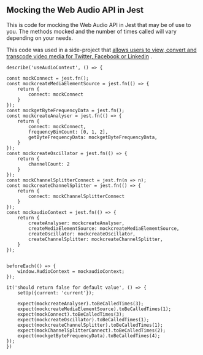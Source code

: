 ## Mocking the Web Audio API in Jest

This is code for mocking the Web Audio API in Jest that may be of use to you. The methods mocked and the number of times called will vary depending on your needs.

This code was used in a side-project that  [allows users to view, convert and transcode video media for Twitter, Facebook or Linkedin](https://convertvideo.forsocialmedia.link/) .

    describe('useAudioContext', () => {

    const mockConnect = jest.fn();
    const mockcreateMediaElementSource = jest.fn(() => {
        return {
            connect: mockConnect
        }
    });
    const mockgetByteFrequencyData = jest.fn();
    const mockcreateAnalyser = jest.fn(() => {
        return {
            connect: mockConnect,
            frequencyBinCount: [0, 1, 2],
            getByteFrequencyData: mockgetByteFrequencyData,
        }
    });
    const mockcreateOscillator = jest.fn(() => {
        return {
            channelCount: 2
        }
    });
    const mockChannelSplitterConnect = jest.fn(n => n);
    const mockcreateChannelSplitter = jest.fn(() => {
        return {
            connect: mockChannelSplitterConnect
        }
    });
    const mockaudioContext = jest.fn(() => {
        return {
            createAnalyser: mockcreateAnalyser,
            createMediaElementSource: mockcreateMediaElementSource,
            createOscillator: mockcreateOscillator,
            createChannelSplitter: mockcreateChannelSplitter,
        }
    });


    beforeEach(() => {
        window.AudioContext = mockaudioContext;
    });

    it('should return false for default value', () => {
        setUp({current: 'current'});

        expect(mockcreateAnalyser).toBeCalledTimes(3);
        expect(mockcreateMediaElementSource).toBeCalledTimes(1);
        expect(mockConnect).toBeCalledTimes(3);
        expect(mockcreateOscillator).toBeCalledTimes(1);
        expect(mockcreateChannelSplitter).toBeCalledTimes(1);
        expect(mockChannelSplitterConnect).toBeCalledTimes(2);
        expect(mockgetByteFrequencyData).toBeCalledTimes(4);
    });
    })

